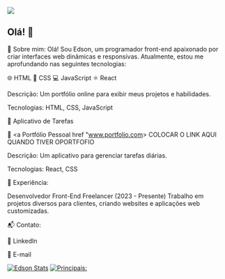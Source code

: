 ![](https://komarev.com/ghpvc/?username=EdsonDev08)

## Olá! 👋


📄 Sobre mim:
Olá! Sou Edson, um programador front-end apaixonado por criar interfaces web dinâmicas e responsivas. Atualmente, estou me aprofundando nas seguintes tecnologias:

🌐 HTML
🎨 CSS
💻 JavaScript
⚛️ React

Descrição: Um portfólio online para exibir meus projetos e habilidades.

Tecnologias: HTML, CSS, JavaScript

📝 Aplicativo de Tarefas

📁 <a Portfólio Pessoal href "www.portfolio.com</a>> COLOCAR O LINK AQUI QUANDO TIVER OPORTFOFIO

Descrição: Um aplicativo para gerenciar tarefas diárias.

Tecnologias: React, CSS

💼 Experiência:

Desenvolvedor Front-End Freelancer (2023 - Presente)
Trabalho em projetos diversos para clientes, criando websites e aplicações web customizadas.

📬 Contato:

🔗 LinkedIn

📧 E-mail

[![Edson Stats](https://github-readme-stats.vercel.app/api?username=EdsonDev08)](https://github.com/anuraghazra/github-readme-stats)
[![Principais:](https://github-readme-stats.vercel.app/api/top-langs/?username=EdsonDev08)](https://github.com/anuraghazra/github-readme-stats)




